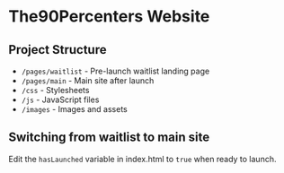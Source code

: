 # The90Percenters Website

## Project Structure
- `/pages/waitlist` - Pre-launch waitlist landing page
- `/pages/main` - Main site after launch
- `/css` - Stylesheets
- `/js` - JavaScript files
- `/images` - Images and assets

## Switching from waitlist to main site
Edit the `hasLaunched` variable in index.html to `true` when ready to launch.
